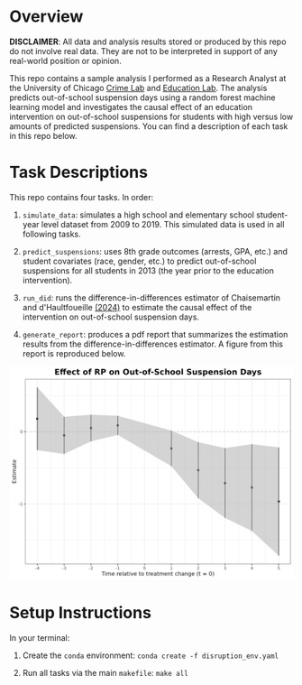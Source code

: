 # Overview

**DISCLAIMER**: All data and analysis results stored or produced by this repo do not involve
real data. They are not to be interpreted in support of any real-world position or opinion.

This repo contains a sample analysis I performed as a Research Analyst at the
University of Chicago [Crime Lab](https://crimelab.uchicago.edu/) and [Education Lab](https://educationlab.uchicago.edu/). The analysis predicts out-of-school suspension days using a random forest machine learning model and investigates
the causal effect of an education intervention on out-of-school suspensions for students with high versus
low amounts of predicted suspensions. You can find a description of each task in this repo
below.

# Task Descriptions

This repo contains four tasks. In order:

1. `simulate_data`: simulates a high school and elementary school
student-year level dataset from 2009 to 2019. This simulated data is used in all following tasks.

2. `predict_suspensions`: uses 8th grade outcomes (arrests, GPA, etc.) and student covariates
(race, gender, etc.) to predict out-of-school suspensions for all students in 2013 (the year prior
to the education intervention).

3. `run_did`: runs the difference-in-differences estimator of Chaisemartin and d'Haultfoueille [(2024)](https://papers.ssrn.com/sol3/papers.cfm?abstract_id=3731856) to estimate the causal effect
of the intervention on out-of-school suspension days.

4. `generate_report`: produces a pdf report that summarizes the estimation results from
the difference-in-differences estimator. A figure from this report is reproduced below.


![](https://github.com/bryantco/rp-portfolio/blob/main/_assets/oss_days_q4.png)

# Setup Instructions

In your terminal:

1. Create the `conda` environment: `conda create -f disruption_env.yaml`

2. Run all tasks via the main `makefile`: `make all`
